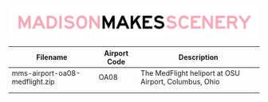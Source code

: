 <picture>
  <source media="(prefers-color-scheme: dark)" srcset="./stuff/mms-dark.png">
  <img alt="" src="./stuff/mms-light.png">
</picture>

| Filename  | Airport Code  | Description  |
|---|---|---|
| mms-airport-oa08-medflight.zip  | OA08  | The MedFlight heliport at OSU Airport, Columbus, Ohio  |
|   |   |   |
|   |   |   |